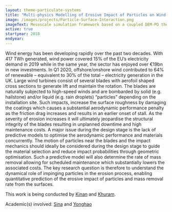```yaml
---
layout: theme-particulate-systems
title: "Multi-physics Modelling of Erosive Impact of Particles on Wind Turbine Blades"
image: /images/projects/Particle-Surface-Interaction.png
imageText: Mesoscale simulation framework based on a coupled DEM-PD theory.
active: true
startyear: 2018
endyear:
---
```


Wind energy has been developing rapidly over the past two decades. With 417 TWh generated, wind power covered 15% of the EU’s electricity demand in 2019 while in the same year, the sector has enjoyed over €19bn in new investments. In Q1 2020, offshore/onshore wind contributed to 64% of renewable – equivalent to 30% of the total – electricity generation in the UK. 
Large wind turbines consist of several blades with aerofoil shaped cross sections to generate lift and maintain the rotation. The blades are naturally subjected to high-speed winds and are bombarded by solid (e.g. hailstone) and/or liquid (e.g. rain droplets) “particles” depending on the installation site. Such impacts, increase the surface roughness by damaging the coatings which causes a substantial aerodynamic performance penalty as the friction drag increases and results in an earlier onset of stall. As the severity of erosion increases it will ultimately jeopardise the structural integrity of the blades resulting in unplanned downtime and high maintenance costs. 
A major issue during the design stage is the lack of predictive models to optimise the aerodynamic performance and materials concurrently. The motion of particles near the blades and the impact mechanics should ideally be considered during the design stage to guide the material selection and reduce impact probabilities through geometric optimisation. Such a predictive model will also determine the rate of mass removal allowing for scheduled maintenance which substantially lowers the associated costs. The key research question is therefore to understand the dynamical role of impinging particles in the erosion process, enabling quantitative prediction of the erosive impact of particles and mass removal rate from the surfaces. 


This work is being conducted by [Kinan](/team/bezem-kinan/) and [Khuram](/team/walayat-khuram/).

Academic(s) involved: [Sina](/team/sina-haeri) and [Yonghao](/team/yonghao-zhang)